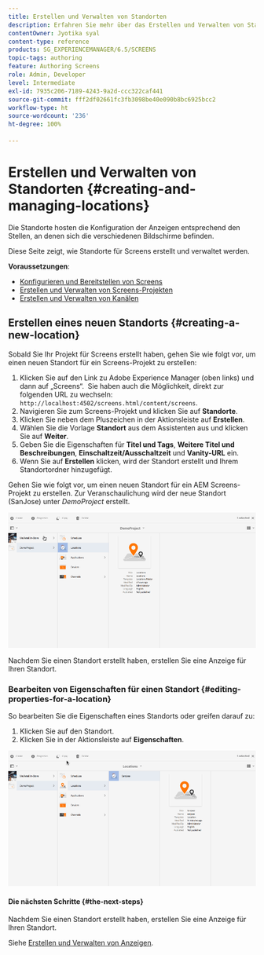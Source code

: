 ```yaml
---
title: Erstellen und Verwalten von Standorten
description: Erfahren Sie mehr über das Erstellen und Verwalten von Standorten im Zusammenhang mit AEM Screens.
contentOwner: Jyotika syal
content-type: reference
products: SG_EXPERIENCEMANAGER/6.5/SCREENS
topic-tags: authoring
feature: Authoring Screens
role: Admin, Developer
level: Intermediate
exl-id: 7935c206-7189-4243-9a2d-ccc322caf441
source-git-commit: fff2df02661fc3fb3098be40e090b8bc6925bcc2
workflow-type: ht
source-wordcount: '236'
ht-degree: 100%

---
```


# Erstellen und Verwalten von Standorten {#creating-and-managing-locations}

Die Standorte hosten die Konfiguration der Anzeigen entsprechend den Stellen, an denen sich die verschiedenen Bildschirme befinden.

Diese Seite zeigt, wie Standorte für Screens erstellt und verwaltet werden.

**Voraussetzungen**:

* [Konfigurieren und Bereitstellen von Screens](configuring-screens-introduction.md)
* [Erstellen und Verwalten von Screens-Projekten](creating-a-screens-project.md)
* [Erstellen und Verwalten von Kanälen](managing-channels.md)

## Erstellen eines neuen Standorts {#creating-a-new-location}

Sobald Sie Ihr Projekt für Screens erstellt haben, gehen Sie wie folgt vor, um einen neuen Standort für ein Screens-Projekt zu erstellen:

1. Klicken Sie auf den Link zu Adobe Experience Manager (oben links) und dann auf „Screens“.  Sie haben auch die Möglichkeit, direkt zur folgenden URL zu wechseln: `http://localhost:4502/screens.html/content/screens`.
1. Navigieren Sie zum Screens-Projekt und klicken Sie auf **Standorte**.
1. Klicken Sie neben dem Pluszeichen in der Aktionsleiste auf **Erstellen**. 
1. Wählen Sie die Vorlage **Standort** aus dem Assistenten aus und klicken Sie auf **Weiter**.
1. Geben Sie die Eigenschaften für **Titel und Tags**, **Weitere Titel und Beschreibungen**, **Einschaltzeit/Ausschaltzeit** und **Vanity-URL** ein.
1. Wenn Sie auf **Erstellen** klicken, wird der Standort erstellt und Ihrem Standortordner hinzugefügt.

Gehen Sie wie folgt vor, um einen neuen Standort für ein AEM Screens-Projekt zu erstellen. Zur Veranschaulichung wird der neue Standort (SanJose) unter *DemoProject* erstellt.

![player2](assets/player2.gif)

Nachdem Sie einen Standort erstellt haben, erstellen Sie eine Anzeige für Ihren Standort.

### Bearbeiten von Eigenschaften für einen Standort {#editing-properties-for-a-location}

So bearbeiten Sie die Eigenschaften eines Standorts oder greifen darauf zu:

1. Klicken Sie auf den Standort.
1. Klicken Sie in der Aktionsleiste auf **Eigenschaften**.

![player3](assets/player3.gif)

#### Die nächsten Schritte {#the-next-steps}

Nachdem Sie einen Standort erstellt haben, erstellen Sie eine Anzeige für Ihren Standort.

Siehe [Erstellen und Verwalten von Anzeigen](managing-displays.md).
